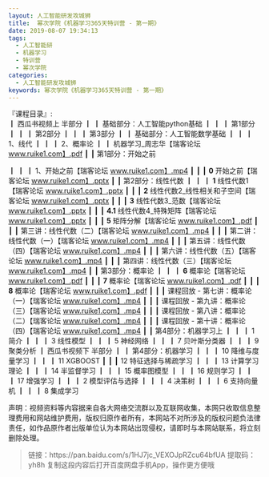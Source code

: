 ```yaml
---
layout: 人工智能研发攻城狮
title:  幂次学院《机器学习365天特训营 - 第一期》
date: 2019-08-07 19:34:13
tags:
  - 人工智能研
  - 机器学习
  - 特训营
  - 幂次学院
categories:
  - 人工智能研发攻城狮
keywords: 幂次学院《机器学习365天特训营 - 第一期》
---
```

『课程目录』:  
┃  西瓜书视频上 半部分
┃  ┃  基础部分：人工智能python基础
┃  ┃  ┃  第1部分
┃  ┃  ┃  第2部分
┃  ┃  ┃  第3部分
┃  ┃  基础部分：人工智能数学基础
┃  ┃  ┃  1、线代
┃  ┃  ┃  2、概率论
┃  ┃  机器学习_周志华【瑞客论坛 www.ruike1.com】.pdf
┃  ┃  第1部分：开始之前
<!-- more --> 
┃  ┃  ┃  1、开始之前【瑞客论坛 www.ruike1.com】.mp4
┃  ┃  ┃  __0__ 开始之前【瑞客论坛 www.ruike1.com】.pptx
┃  ┃  第2部分：线性代数
┃  ┃  ┃  __1__ 线性代数1【瑞客论坛 www.ruike1.com】.pptx
┃  ┃  ┃  __2__ 线性代数2_线性相关和子空间【瑞客论坛 www.ruike1.com】.pptx
┃  ┃  ┃  __3__ 线性代数3_范数【瑞客论坛 www.ruike1.com】.pptx
┃  ┃  ┃  __4.1__ 线性代数4_特殊矩阵【瑞客论坛 www.ruike1.com】.pptx
┃  ┃  ┃  __5__ 矩阵分解【瑞客论坛 www.ruike1.com】.pdf
┃  ┃  ┃  第三讲：线性代数（二）【瑞客论坛 www.ruike1.com】.mp4
┃  ┃  ┃  第二讲：线性代数（一）【瑞客论坛 www.ruike1.com】.mp4
┃  ┃  ┃  第五讲：线性代数（四）【瑞客论坛 www.ruike1.com】.mp4
┃  ┃  ┃  第六讲：线性代数（五）【瑞客论坛 www.ruike1.com】.mp4
┃  ┃  ┃  第四讲：线性代数（三）【瑞客论坛 www.ruike1.com】.mp4
┃  ┃  第3部分：概率论
┃  ┃  ┃  __6__ 概率论【瑞客论坛 www.ruike1.com】.pdf
┃  ┃  ┃  __7__ 概率论【瑞客论坛 www.ruike1.com】.pdf
┃  ┃  ┃  __8__ 概率论【瑞客论坛 www.ruike1.com】.pdf
┃  ┃  ┃  课程回放 - 第七讲：概率论（一）【瑞客论坛 www.ruike1.com】.mp4
┃  ┃  ┃  课程回放 - 第九讲：概率论（三）【瑞客论坛 www.ruike1.com】.mp4
┃  ┃  ┃  课程回放 - 第八讲：概率论（二）【瑞客论坛 www.ruike1.com】.mp4
┃  ┃  ┃  课程回放 - 第十讲：概率论（四）【瑞客论坛 www.ruike1.com】.mp4
┃  ┃  第4部分：机器学习上
┃  ┃  ┃  1 简介
┃  ┃  ┃  3 线性模型
┃  ┃  ┃  5 神经网络
┃  ┃  ┃  7 贝叶斯分类器
┃  ┃  ┃  9 聚类分析
┃  西瓜书视频下 半部分
┃  ┃  第4部分：机器学习
┃  ┃  ┃  10 降维与度量学习
┃  ┃  ┃  11 XGBOOST
┃  ┃  ┃  12 特征选择与稀疏学习
┃  ┃  ┃  13 计算学习理论
┃  ┃  ┃  14 半监督学习
┃  ┃  ┃  15 概率图模型
┃  ┃  ┃  16 规则学习
┃  ┃  ┃  17 增强学习
┃  ┃  ┃  2 模型评估与选择
┃  ┃  ┃  4 决策树
┃  ┃  ┃  6 支持向量机
┃  ┃  ┃  8 集成学习
<div class="post-copyright">
    <div class="post-copyright__author">
      <span class="post-copyright-meta">声明：视频资料等内容据来自各大网络交流群以及互联网收集，本网只收取信息整理费用和网站维护费用，版权归原作者所有，本网站不对所涉及的版权问题负法律责任，如作品原作者出版单位认为本网站出现侵权，请即时与本网站联系，将立刻删除处理。 </span>
    </div>
</div>

<blockquote class="blockquote-center">
链接：https://pan.baidu.com/s/1HJ7jc_VEXOJpRZcu64bfUA 
提取码：yh8h 
复制这段内容后打开百度网盘手机App，操作更方便哦
</blockquote>

